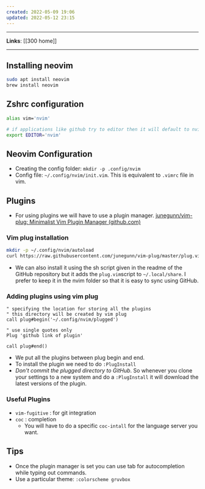 ```yaml
---
created: 2022-05-09 19:06
updated: 2022-05-12 23:15
---
```

---
**Links**: [[300 home]]

---
## Installing neovim
```bash
sudo apt install neovim
brew install neovim
```

## Zshrc configuration
```bash
alias vim='nvim'

# if applications like github try to editor then it will default to nvim
export EDITOR='nvim' 
```

## Neovim Configuration
- Creating the config folder: `mkdir -p .config/nvim`
- Config file: `~/.config/nvim/init.vim`. This is equivalent to `.vimrc` file in vim.

## Plugins
- For using plugins we will have to use a plugin manager. [junegunn/vim-plug: Minimalist Vim Plugin Manager (github.com)](https://github.com/junegunn/vim-plug)

### Vim plug installation
```bash
mkdir -p ~/.config/nvim/autoload
curl https://raw.githubusercontent.com/junegunn/vim-plug/master/plug.vim -o ~/.config/nvim/autoload/plug.vim
```

- We can also install it using the sh script given in the readme of the GitHub repository but it adds the `plug.vim`script to `~/.local/share`. I prefer to keep it in the nvim folder so that it is easy to sync using GitHub.

### Adding plugins using vim plug
```vim
" specifying the location for storing all the plugins
" this directory will be created by vim plug
call plug#begin('~/.config/nvim/plugged') 

" use single quotes only
Plug 'github link of plugin' 

call plug#end()
```
- We put all the plugins between plug begin and end.
- To install the plugin we need to do `:PlugInstall`
- *Don't commit the plugged directory to GitHub*. So whenever you clone your settings to a new system and do a `:PlugInstall` it will download the latest versions of the plugin.

### Useful Plugins
- `vim-fugitive` : for git integration
- `coc` : completion
	- You will have to do a specific `coc-intall` for the language server you want.

## Tips
- Once the plugin manager is set you can use tab for autocompletion while typing out commands.
- Use a particular theme: `:colorscheme gruvbox`